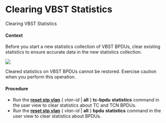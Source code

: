 Clearing VBST Statistics
========================

Clearing VBST Statistics

#### Context

Before you start a new statistics collection of VBST BPDUs, clear existing statistics to ensure accurate data in the new statistics collection.

![](public_sys-resources/notice_3.0-en-us.png) 

Cleared statistics on VBST BPDUs cannot be restored. Exercise caution when you perform this operation.



#### Procedure

* Run the [**reset stp vlan**](cmdqueryname=reset+stp+vlan) { *vlan-id* | **all** } **tc-bpdu** **statistics** command in the user view to clear statistics about TC and TCN BPDUs.
* Run the [**reset stp vlan**](cmdqueryname=reset+stp+vlan) { *vlan-id* | **all** } **bpdu** **statistics** command in the user view to clear statistics about BPDUs.